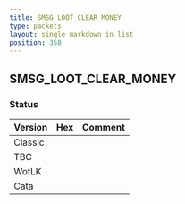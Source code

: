 ```yaml
---
title: SMSG_LOOT_CLEAR_MONEY
type: packets
layout: single_markdown_in_list
position: 358
---
```


## SMSG_LOOT_CLEAR_MONEY

### Status

Version | Hex | Comment
---------- | ---------- | ---------- 
Classic |  |  
TBC |  |  
WotLK |  |  
Cata |  |  
